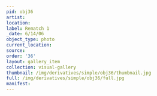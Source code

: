 ```yaml
---
pid: obj36
artist: 
location: 
label: Rematch 1
_date: 6/14/06
object_type: photo
current_location: 
source: 
order: '36'
layout: gallery_item
collection: visual-gallery
thumbnail: /img/derivatives/simple/obj36/thumbnail.jpg
full: /img/derivatives/simple/obj36/full.jpg
manifest: 
---
```

